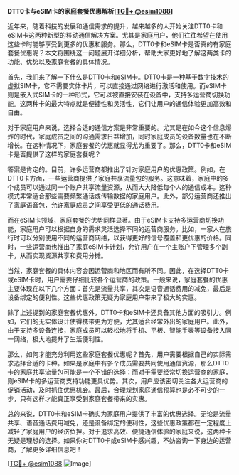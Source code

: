 **DTT0卡与eSIM卡的家庭套餐优惠解析[[TG💪+ @esim1088](https://t.me/s/esim1088)]**

近年来，随着科技的发展和通信需求的提升，越来越多的人开始关注DTT0卡和eSIM卡这两种新型的移动通信解决方案。尤其是家庭用户，他们往往希望在使用这些卡时能够享受到更多的优惠和服务。那么，DTT0卡和eSIM卡是否真的有家庭套餐优惠呢？本文将围绕这一问题展开详细分析，帮助大家更好地了解这两类卡的功能、优势以及家庭套餐的具体情况。

首先，我们来了解一下什么是DTT0卡和eSIM卡。DTT0卡是一种基于数字技术的虚拟SIM卡，它不需要实体卡片，可以直接通过网络进行激活和使用。而eSIM卡则是嵌入式SIM卡的一种形式，它可以被直接安装在设备中，支持多运营商切换功能。这两种卡的最大特点就是便捷性和灵活性，它们让用户的通信体验更加高效和自由。

对于家庭用户来说，选择合适的通信方案是非常重要的。尤其是在如今这个信息爆炸的时代，家庭成员之间的沟通需求日益增加，同时家庭成员的设备数量也在不断增长。在这种情况下，家庭套餐的优惠就显得尤为重要了。那么，DTT0卡和eSIM卡是否提供了这样的家庭套餐呢？

答案是肯定的。目前，许多运营商都推出了针对家庭用户的优惠政策。例如，在DTT0卡方面，一些运营商提供了家庭共享流量包的服务。这意味着，家庭中的多个成员可以通过同一个账户共享流量资源，从而大大降低每个人的通信成本。这种模式非常适合那些需要频繁通话或传输数据的家庭用户。此外，部分运营商还推出了家庭语音包，允许家庭成员之间享受更低的通话费用。

而在eSIM卡领域，家庭套餐的优势同样显著。由于eSIM卡支持多运营商切换功能，家庭用户可以根据自身的需求灵活选择不同的运营商服务。比如，一家人在旅行时可以分别使用不同的运营商网络，以获得更好的信号覆盖和更优惠的价格。同时，一些运营商也推出了家庭eSIM卡计划，允许用户在一个主账户下管理多个副卡，从而实现资源共享和费用分摊。

当然，家庭套餐的具体内容会因运营商和地区而有所不同。因此，在选择DTT0卡或eSIM卡时，用户需要仔细比较各个运营商的政策。一般来说，家庭套餐的优惠主要体现在以下几个方面：首先是流量共享，其次是语音通话费用的减免，最后是设备绑定的便利性。这些优惠政策无疑为家庭用户带来了极大的实惠。

除了上述提到的家庭套餐优惠外，DTT0卡和eSIM卡还具备其他方面的吸引力。例如，它们的无实体设计使得携带更为方便，尤其适合经常外出的家庭用户。此外，由于支持多设备连接，家庭成员可以轻松地将手机、平板、智能手表等设备接入同一网络，极大地提升了生活便利性。

那么，如何才能充分利用这些家庭套餐优惠呢？首先，用户需要根据自己的实际需求选择合适的卡种。如果是家庭中有多个成员需要共同使用通信资源，那么DTT0卡的家庭共享流量包可能是一个不错的选择；而对于需要经常切换运营商的家庭，则eSIM卡的多运营商支持功能更具优势。其次，用户应该密切关注各大运营商的促销活动，及时抓住优惠机会。最后，合理规划家庭通信预算也是必不可少的一步，只有这样才能真正享受到家庭套餐带来的实惠。

总的来说，DTT0卡和eSIM卡确实为家庭用户提供了丰富的优惠选择。无论是流量共享、语音通话费用减免，还是设备绑定的便利性，这些优惠政策都在一定程度上减轻了家庭用户的经济负担。对于追求高效、便捷通信体验的家庭来说，这两种卡无疑是理想的选择。如果你对DTT0卡或eSIM卡感兴趣，不妨咨询一下身边的运营商，了解更多详细信息吧！

[[TG💪+ @esim1088](https://t.me/s/esim1088) ![Image](https://i.postimg.cc/4NQfJmqS/Snipaste-2025-05-13-00-14-12.png)]
